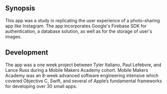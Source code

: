 ## Synopsis

This app was a study in replicating the user experience of a photo-sharing app like Instagram. The app incorporates Google's Firebase SDK for authentication, a database solution, as well as for the storage of user's images.

## Development

The app was a one week project between Tyler Italiano, Paul Lefebvre, and Lance Russ during a Mobile Makers Academy cohort. Mobile Makers Academy was an 8-week advanced software engineering intensive which covered Objective C, Swift, and several of Apple’s fundamental frameworks for developing over 30 small apps.
